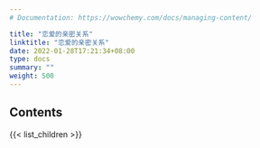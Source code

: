 ```yaml
---
# Documentation: https://wowchemy.com/docs/managing-content/

title: "恋爱的亲密关系"
linktitle: "恋爱的亲密关系"
date: 2022-01-28T17:21:34+08:00
type: docs
summary: ""
weight: 500
---
```


## Contents

{{< list_children >}}
